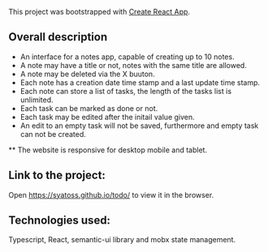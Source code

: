 This project was bootstrapped with [Create React App](https://github.com/facebook/create-react-app).

## Overall description
* An interface for a notes app, capable of creating up to 10 notes. 
* A note may have a title or not, notes with the same title are allowed.
* A note may be deleted via the X buuton.
* Each note has a creation date time stamp and a last update time stamp.
* Each note can store a list of tasks, the length of the tasks list is unlimited.
* Each task can be marked as done or not.
* Each task may be edited after the initail value given.
* An edit to  an empty task will not be saved, furthermore and empty task can not be created.


** The website is responsive for desktop mobile and tablet.

## Link to the project: 

Open https://syatoss.github.io/todo/ to view it in the browser.

## Technologies used:
Typescript, React, semantic-ui library and mobx state management.



